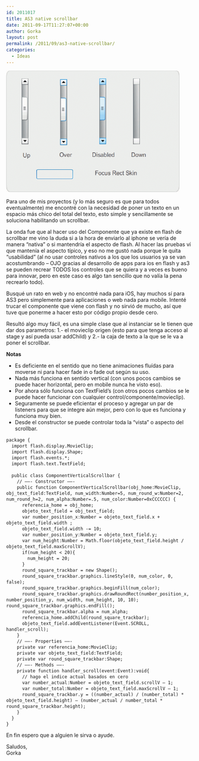 ```yaml
---
id: 2011017
title: AS3 native scrollbar 
date: 2011-09-17T11:27:07+00:00
author: Gorka
layout: post
permalink: /2011/09/as3-native-scrollbar/
categories:
  - Ideas
---
```

<img style="margin: auto;" src="/public/img/2011/09/as3-scrollbar.png" alt="AS3 scrollbar" />

Para uno de mis proyectos (y lo más seguro es que para todos eventualmente) me encontré con la necesidad de poner un texto en un espacio más chico del total del texto, esto simple y sencillamente se soluciona habilitando un scrollbar.

La onda fue que al hacer uso del Componente que ya existe en flash de scrollbar me vino la duda si a la hora de enviarlo al iphone se vería de manera “nativa” o si mantendría el aspecto de flash. Al hacer las pruebas ví que mantenía el aspecto típico, y eso no me gustó nada porque le quita “usabilidad” (al no usar controles nativos a los que los usuarios ya se van acostumbrando – OJO gracias al desarrollo de apps para ios en flash y as3 se pueden recrear TODOS los controles que se quiera y a veces es bueno para innovar, pero en este caso es algo tan sencillo que no valía la pena recrearlo todo).

Busqué un rato en web y no encontré nada para iOS, hay muchos sí para AS3 pero simplemente para aplicaciones o web nada para mobile. Intenté trucar el componente que viene con flash y no sirvió de mucho, así que tuve que ponerme a hacer esto por código propio desde cero.

Resultó algo muy fácil, es una simple clase que al instanciar se le tienen que dar dos parametros: 1.- el movieclip origen (esto para que tenga acceso al stage y así pueda usar addChild) y 2.- la caja de texto a la que se le va a poner el scrollbar.

**Notas**
- Es deficiente en el sentido que no tiene animaciones fluídas para moverse ni para hacer fade in o fade out según su uso.
- Nada más funciona en sentido vertical (con unos pocos cambios se puede hacer horizontal, pero en mobile nunca he visto eso).
- Por ahora sólo funciona con TextField’s (con otros pocos cambios se le puede hacer funcionar con cualquier control/componente/movieclip).
- Seguramente se puede eficientar el proceso y agregar un par de listeners para que se integre aún mejor, pero con lo que es funciona y funciona muy bien.
- Desde el constructor se puede controlar toda la “vista” o aspecto del scrollbar.

```as3
package {
  import flash.display.MovieClip;
  import flash.display.Shape;
  import flash.events.*;
  import flash.text.TextField;

  public class ComponentVerticalScrollbar {
    // ——- Constructor ——-
    public function ComponentVerticalScrollbar(obj_home:MovieClip, obj_text_field:TextField, num_width:Number=5, num_round_w:Number=2, num_round_h=2, num_alpha:Number=.5, num_color:Number=0xCCCCCC) {
      referencia_home = obj_home;
      objeto_text_field = obj_text_field;
      var number_position_x:Number = objeto_text_field.x + objeto_text_field.width ;
      objeto_text_field.width -= 10;
      var number_position_y:Number = objeto_text_field.y;
      var num_height:Number = Math.floor(objeto_text_field.height / objeto_text_field.maxScrollV);
      if(num_height < 20){
        num_height = 20;
      }
      round_square_trackbar = new Shape();
      round_square_trackbar.graphics.lineStyle(0, num_color, 0, false);
      round_square_trackbar.graphics.beginFill(num_color);
      round_square_trackbar.graphics.drawRoundRect(number_position_x, number_position_y, num_width, num_height, 10, 10); round_square_trackbar.graphics.endFill();
      round_square_trackbar.alpha = num_alpha;
      referencia_home.addChild(round_square_trackbar);
      objeto_text_field.addEventListener(Event.SCROLL, handler_scroll);
    }
    // ——- Properties ——-
    private var referencia_home:MovieClip;
    private var objeto_text_field:TextField;
    private var round_square_trackbar:Shape;
    // ——- Methods ——-
    private function handler_scroll(event:Event):void{
      // hago el indice actual basados en cero
      var number_actual:Number = objeto_text_field.scrollV – 1;
      var number_total:Number = objeto_text_field.maxScrollV – 1;
      round_square_trackbar.y = ((number_actual) / (number_total) * objeto_text_field.height) – (number_actual / number_total * round_square_trackbar.height);
    }
  }
}
```

En fin espero que a alguien le sirva o ayude.

Saludos,<br />
Gorka
